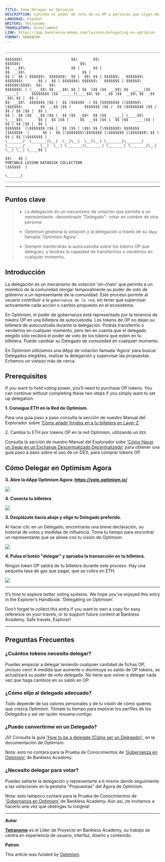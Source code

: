 ```yaml
---
TITLE: Cómo Delegar en Optimism
DESCRIPTION: Conceda el poder de voto de su OP a personas que sigan de cerca la gobernanza.
LANGUAGE: Español
WRITERS: Tetranome
TRANSLATORS: OrnellaWeb3
LINK: https://app.banklessacademy.com/lessons/delegating-on-optimism
FORMAT: HANDBOOK
---
```


```
__________________________________________________________________________________________________________________________________________________________

$$$$$$$\                      $$\       $$\                                      $$$$$$\                           $$\                                   
$$  __$$\                     $$ |      $$ |                                    $$  __$$\                          $$ |                                  
$$ |  $$ | $$$$$$\  $$$$$$$\  $$ |  $$\ $$ | $$$$$$\   $$$$$$$\  $$$$$$$\       $$ /  $$ | $$$$$$$\ $$$$$$\   $$$$$$$ | $$$$$$\  $$$$$$\$$$$\  $$\   $$\ 
$$$$$$$\ | \____$$\ $$  __$$\ $$ | $$  |$$ |$$  __$$\ $$  _____|$$  _____|      $$$$$$$$ |$$  _____|\____$$\ $$  __$$ |$$  __$$\ $$  _$$  _$$\ $$ |  $$ |
$$  __$$\  $$$$$$$ |$$ |  $$ |$$$$$$  / $$ |$$$$$$$$ |\$$$$$$\  \$$$$$$\        $$  __$$ |$$ /      $$$$$$$ |$$ /  $$ |$$$$$$$$ |$$ / $$ / $$ |$$ |  $$ |
$$ |  $$ |$$  __$$ |$$ |  $$ |$$  _$$<  $$ |$$   ____| \____$$\  \____$$\       $$ |  $$ |$$ |     $$  __$$ |$$ |  $$ |$$   ____|$$ | $$ | $$ |$$ |  $$ |
$$$$$$$  |\$$$$$$$ |$$ |  $$ |$$ | \$$\ $$ |\$$$$$$$\ $$$$$$$  |$$$$$$$  |      $$ |  $$ |\$$$$$$$\\$$$$$$$ |\$$$$$$$ |\$$$$$$$\ $$ | $$ | $$ |\$$$$$$$ |
\_______/  \_______|\__|  \__|\__|  \__|\__| \_______|\_______/ \_______/       \__|  \__| \_______|\_______| \_______| \_______|\__| \__| \__| \____$$ |
                                                                                                                                               $$\   $$ |
PORTABLE LESSON DATADISK COLLECTION                                                                                                            \$$$$$$  |
                                                                                                                                                \______/
__________________________________________________________________________________________________________________________________________________________
```

---
## Puntos clave

> * La delegación es un mecanismo de votación que permite a un representante -denominado "Delegado"- votar en nombre de otra persona.
> 
> * Optimism gestiona la votación y la delegación a través de su `dApp` llamada 'Optimism Agora'.
> 
> * Siempre mantendrás la autocustodia sobre los tokens OP que delegues, y tendrás la capaidad de transferirlos o venderlos en cualquier momento.

## Introducción

La delegación es un mecanismo de votación 'on-chain' que permite a un miembro de la comunidad otorgar temporalmente su poder de voto de gobierno a un representante de la comunidad. Este proceso permite al usuario contribuir a la `gobernanza de la red`, sin tener que supervisar activamente cada acción o cambio propuesto en el ecosistema.

En Optimism, el poder de gobernanza está representado por la tenencia de tokens OP en una billetera de autocustodia. Los tokens de OP no dejan su billetera de autocustodia durante la delegación. Podrás transferirlo o venderlos en cualquier momento, pero ten en cuenta que el delegado elegido sólo recibirá el poder de voto de los tokens que estén en tu billetera. Puede cambiar su Delegado de comunidad en cualquier momento.

En Optimism utilizamos una dApp de votación llamada 'Agora' para buscar Delegados elegibles, realizar la delegación y supervisar las propuestas. Echemos un vistazo más de cerca.

## Prerequisites

If you want to hold voting power, you’ll need to purchase OP tokens. You can continue without completing these two steps if you simply want to set up delegation.

**1\. Consigue ETH en la Red de Optimism.**

Para una guía paso a paso consulta la sección de nuestro Manual del Explorador sobre [‘Cómo añadir fondos en a tu billetera en Layer 2’](https://app.banklessacademy.com/lessons/how-to-fund-a-wallet-on-layer-2).

2\. Cambia tu ETH por tokens OP en la red Optimism, utilizando un</strong> `DEX`.

Consulta la sección de nuestro Manual del Explorador sobe ['Cómo Hacer un Swap en un Exchange Descentralizado Decentralizedo'](https://app.banklessacademy.com/lessons/how-to-swap-on-a-decentralized-exchange) para obtener una guía paso a paso sobre el uso de un DEX, para comprar tokens OP.

## Cómo Delegar en Optimism Agora

**3\. Abre la dApp Optimism Agora: <https://vote.optimism.io/>**

![](https://app.banklessacademy.com/images/delegating-on-optimism/image-ce643a81.png)

**4\. Conecta tu billetera**

![](https://app.banklessacademy.com/images/delegating-on-optimism/image-9ec06fe9.png)

**3\. Desplázate hacia abajo y elige tu Delegado preferido.**

Al hacer clic en un Delegado, encontrarás una breve declaración, su historial de votos y medidas de influencia. Toma tu tiempo para encontrar un representante que se alinee con tu visión de Optimism.

![](https://app.banklessacademy.com/images/delegating-on-optimism/image-6443ae02.png)

**4\. Pulsa el botón "delegar" y aprueba la transacción en tu billetera.**

Ningún token OP saldrá de tu billetera durante este proceso. Hay una pequeña tasa de gas que pagar, que se cobra en ETH.

![](https://app.banklessacademy.com/images/delegating-on-optimism/image-245809cd.png)


---

It’s time to explore better voting systems. We hope you’ve enjoyed this entry in the Explorer’s Handbook: ‘Delegating on Optimism’.

Don’t forget to collect this entry if you want to own a copy for easy reference on your travels, or to support future content at Bankless Academy. Safe travels, Explorer!


---

## Preguntas Frecuentes

### ¿Cuántos tokens necesito delegar?

Puedes empezar a delegar teniendo cualquier cantidad de fichas OP, ¡incluso cero! A medida que aumente o disminuya su saldo de OP tokens, se actualizará su poder de voto delegado. No tiene que volver a delegar cada vez que haga cambios en su saldo en OP.

### ¿Cómo elijo al delegado adecuado?

Todo depende de tus valores personales y de tu visión de cómo quieres que crezca Optimism. Tómate tu tiempo para explorar los perfiles de los Delegados y así ver quién resuena contigo.

### ¿Puedo convertirme en un Delegado?

¡Sí! Consulta la guía ['How to be a delegate (Cómo ser un Delegado)'](https://community.optimism.io/docs/governance/delegate/), en la documentación de Optimism.

Nota: esto no contará para la Prueba de Conocimientos de [‘Gobernanza en Optimism’](https://app.banklessacademy.com/lessons/optimism-governance) de Bankless Academy.

### ¿Necesito delegar para votar?

Puedes saltarte la delegación y representarte a ti mismo dando seguimiento a las votaciones en la pestaña "Propuestas" del Ágora de Optimism.

Nota: esto tampoco contará para la Prueba de Conocimientos de ['Gobernanza en Optimism'](https://app.banklessacademy.com/lessons/optimism-governance) de Bankless Academy. Aún así, ¡te invitamos a hacerlo una vez que obtengas tu insignia!


---

**Autor**

**[Tetranome](https://twitter.com/Tetranome)** es el Líder de Proyecto en Bankless Academy, su trabajo se centra en experiencia de usuario, interfaz, diseño y contenido.

**Patron**

This article was funded by [Optimism](https://www.optimism.io/).
